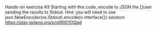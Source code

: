 Hands-on exercise #3
Starting with this code, encode to JSON the []user sending the results to Stdout. Hint: you will
need to use json.NewEncoder(os.Stdout).encode(v interface{})
solution: https://play.golang.org/p/ql90D1OQqd